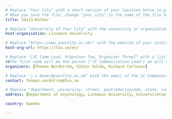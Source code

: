 ```yaml
---
# Replace "Your City" with a short version of your location below (e.g. Bristol or Singapore)
# When you save the file, change "your_city" in the name of the file to what you filled out below
title: Växjö-Kalmar 

# Replace "University of Your City" with the university or organisation that is hoping the journal club (e.g. University of Bristol or Nanyang Technical University)
host-organisation: Linnaeus University

# Replace "https://www.yourCity.ac.uk/" with the website of your institution
host-org-url: https://lnu.se/en/

# Replace "[JC Comm Lead, Organiser Two, Organiser Three]" with a list of the people/person organising the journal club separated by commas 
#�The first name will be the person ("JC Communication Lead") we will contact to communicate news about ReproducibiliTea 
organisers: [Thomas Nordström, Viktor Kaldo, Rickard Carlsson] 

# Replace "j.c.Owner@yourCity.ac.uk" with the email of the JC Communication Lead
contact: thomas.nordstrom@lnu.se

# Replace "department, university, street, postcode/zipcode, state, country" with the departmental address of the JC Communication Lead (we need that to send you merchandise)
address: [Department of psychology, Linnaeus University, Universitetsplatsen 1, 35252, Växjö]

country: Sweden

---
```



